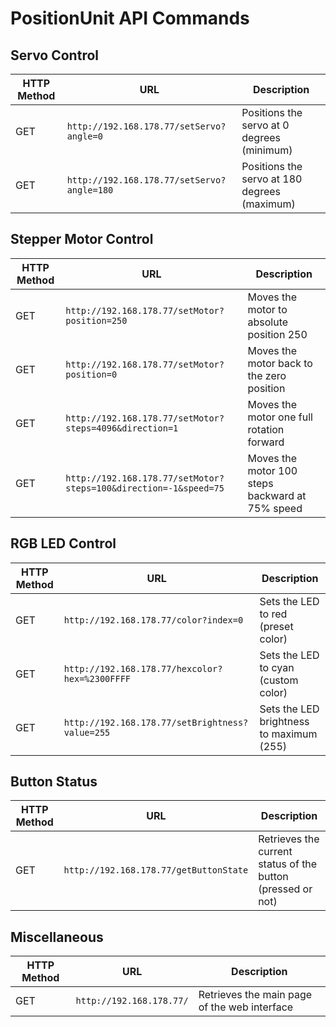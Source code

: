 # PositionUnit API Commands

## Servo Control

| HTTP Method | URL | Description |
|-------------|-----|-------------|
| GET | `http://192.168.178.77/setServo?angle=0` | Positions the servo at 0 degrees (minimum) |
| GET | `http://192.168.178.77/setServo?angle=180` | Positions the servo at 180 degrees (maximum) |

## Stepper Motor Control

| HTTP Method | URL | Description |
|-------------|-----|-------------|
| GET | `http://192.168.178.77/setMotor?position=250` | Moves the motor to absolute position 250 |
| GET | `http://192.168.178.77/setMotor?position=0` | Moves the motor back to the zero position |
| GET | `http://192.168.178.77/setMotor?steps=4096&direction=1` | Moves the motor one full rotation forward |
| GET | `http://192.168.178.77/setMotor?steps=100&direction=-1&speed=75` | Moves the motor 100 steps backward at 75% speed |

## RGB LED Control

| HTTP Method | URL | Description |
|-------------|-----|-------------|
| GET | `http://192.168.178.77/color?index=0` | Sets the LED to red (preset color) |
| GET | `http://192.168.178.77/hexcolor?hex=%2300FFFF` | Sets the LED to cyan (custom color) |
| GET | `http://192.168.178.77/setBrightness?value=255` | Sets the LED brightness to maximum (255) |

## Button Status

| HTTP Method | URL | Description |
|-------------|-----|-------------|
| GET | `http://192.168.178.77/getButtonState` | Retrieves the current status of the button (pressed or not) |

## Miscellaneous

| HTTP Method | URL | Description |
|-------------|-----|-------------|
| GET | `http://192.168.178.77/` | Retrieves the main page of the web interface |